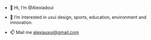 - 👋 Hi, I’m @Alexiadoui
- 👀 I’m interested in uxui design, sports, education, environment and innovation.

- 📫 Mail me alexiauxui@gmail.com

<!---
Alexiadoui/Alexiadoui is a ✨ special ✨ repository because its `README.md` (this file) appears on your GitHub profile.
You can click the Preview link to take a look at your changes.
--->

